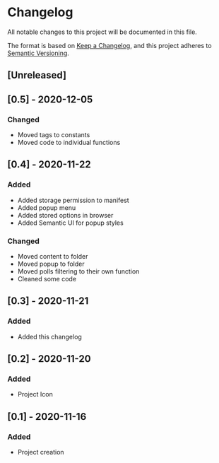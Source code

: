 # Changelog

All notable changes to this project will be documented in this file.

The format is based on [Keep a Changelog](https://keepachangelog.com/en/1.0.0/),
and this project adheres to [Semantic Versioning](https://semver.org/spec/v2.0.0.html).

## [Unreleased]

## [0.5] - 2020-12-05

### Changed

- Moved tags to constants
- Moved code to individual functions

## [0.4] - 2020-11-22

### Added

- Added storage permission to manifest
- Added popup menu
- Added stored options in browser
- Added Semantic UI for popup styles

### Changed

- Moved content to folder
- Moved popup to folder
- Moved polls filtering to their own function
- Cleaned some code

## [0.3] - 2020-11-21

### Added

- Added this changelog

## [0.2] - 2020-11-20

### Added

- Project Icon

## [0.1] - 2020-11-16

### Added

- Project creation
